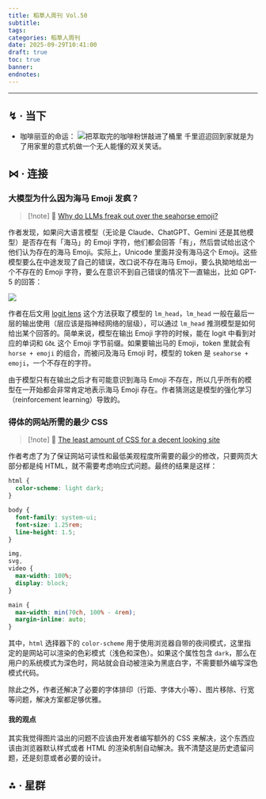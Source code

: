 ```yaml
---
title: 稻草人周刊 Vol.50
subtitle:
tags:
categories: 稻草人周刊
date: 2025-09-29T10:41:00
draft: true
toc: true
banner:
endnotes:
---
```




<!--more-->

---

## ↯ · 当下

- 咖啡丽亚的命运：
  ![把萃取完的咖啡粉饼敲进了桶里](https://image.guhub.cn/uPic/2025/10/the-fate-of-cophelia.jpeg "The Fate of Cophelia")
  千里迢迢回到家就是为了用家里的意式机做一个无人能懂的双关笑话。

## ⋈︎ · 连接

### 大模型为什么因为海马 Emoji 发疯？

> [!note] 📜
> [Why do LLMs freak out over the seahorse emoji?](https://vgel.me/posts/seahorse/)

作者发现，如果问大语言模型（无论是 Claude、ChatGPT、Gemini 还是其他模型）是否存在有「海马」的 Emoji 字符，他们都会回答「有」，然后尝试给出这个他们认为存在的海马 Emoji。实际上，Unicode 里面并没有海马这个 Emoji。这些模型要么在中途发现了自己的错误，改口说不存在海马 Emoji，要么执拗地给出一个不存在的 Emoji 字符，要么在意识不到自己错误的情况下一直输出，比如 GPT-5 的回答：

![](https://image.guhub.cn/uPic/2025/10/Rr4a6Y.png)

作者在后文用 [logit lens](https://www.lesswrong.com/posts/AcKRB8wDpdaN6v6ru/interpreting-gpt-the-logit-lens) 这个方法获取了模型的 `lm_head`，`lm_head` 一般在最后一层的输出使用（层应该是指神经网络的层级），可以通过 `lm_head` 推测模型是如何给出某个回答的。简单来说，模型在输出 Emoji 字符的时候，能在 logit 中看到对应的单词和 `ĠðŁ` 这个 Emoji 字节前缀。如果要输出马的 Emoji，token 里就会有 `horse + emoji` 的组合，而被问及海马 Emoji 时，模型的 token 是 `seahorse + emoji`，一个不存在的字符。

由于模型只有在输出之后才有可能意识到海马 Emoji 不存在，所以几乎所有的模型在一开始都会非常肯定地表示海马 Emoji 存在。作者猜测这是模型的强化学习（reinforcement learning）导致的。

### 得体的网站所需的最少 CSS

> [!note] 📜
> [The least amount of CSS for a decent looking site](https://thecascade.dev/article/least-amount-of-css/)

作者考虑了为了保证网站可读性和最低美观程度所需要的最少的修改，只要网页大部分都是纯 HTML，就不需要考虑响应式问题。最终的结果是这样：

```css
html {
  color-scheme: light dark;
}

body {
  font-family: system-ui;
  font-size: 1.25rem;
  line-height: 1.5;
}

img,
svg,
video {
  max-width: 100%;
  display: block;
}

main {
  max-width: min(70ch, 100% - 4rem);
  margin-inline: auto;
}
```

其中，`html` 选择器下的 `color-scheme` 用于使用浏览器自带的夜间模式，这里指定的是网站可以渲染的色彩模式（浅色和深色）。如果这个属性包含 `dark`，那么在用户的系统模式为深色时，网站就会自动被渲染为黑底白字，不需要额外编写深色模式代码。

除此之外，作者还解决了必要的字体排印（行距、字体大小等）、图片移除、行宽等问题，解决方案都足够优雅。

#### 我的观点

其实我觉得图片溢出的问题不应该由开发者编写额外的 CSS 来解决，这个东西应该由浏览器默认样式或者 HTML 的渲染机制自动解决。我不清楚这是历史遗留问题，还是刻意或者必要的设计。

## ⁂ · 星群

